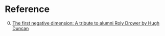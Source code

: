 # Reference

0. [The first negative dimension: A tribute to alumni Roly Drower by Hugh Duncan](https://chalkdustmagazine.com/blog/the-first-negative-dimension/)

